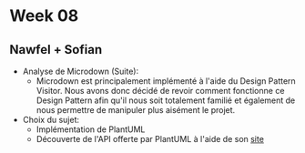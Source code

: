 # Week 08

## Nawfel + Sofian

- Analyse de Microdown (Suite):
    - Microdown est principalement implémenté à l'aide du Design Pattern Visitor. Nous avons donc décidé de revoir comment fonctionne ce Design Pattern afin qu'il nous soit totalement familié et également de nous permettre de manipuler plus aisément le projet.
- Choix du sujet: 
    - Implémentation de PlantUML
    - Découverte de l'API offerte par PlantUML à l'aide de son [site](https://plantuml.com/class-diagram) 